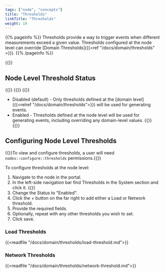 ```yaml
---
tags: ["node", "concepts"]
title: "Thresholds"
linkTitle: "Thresholds"
weight: 19
---
```


{{% pageinfo %}}
Thresholds provide a way to trigger events when different measurements exceed a given value. Thresholds configured at the node level can override [Domain Thresholds]({{<ref "/docs/domain/thresholds" >}}).
{{% /pageinfo %}}

{{<tgimg src="node-thresholds.png" width="80%" caption="Example Thresholds page on a node">}}

## Node Level Threshold Status
{{<tgimg src="node-threshold-status.png" width="40%">}}
{{<fields>}}
{{<field Status>}}
- Disabled (default) - Only thresholds defined at the [domain level]({{<relref "/docs/domain/thresholds">}}) will be used for generating events.
- Enabled - Thresholds defined at the node level will be used for generating events, including overriding any domain-level values.
{{</field>}}
{{</fields>}}

## Configuring Node Level Thresholds

{{<alert>}}To view and configure thresholds, a user will need `nodes::configure::thresholds` permissions.{{</alert>}}

To configure thresholds at the node level:
1. Navigate to the node in the portal.
1. In the left-side navigation bar find Thresholds in the System section and click it. {{<tgimg src="system-threshold.png" width= "40%" alt="System > Thresholds">}}
1. Change the Status to "Enabled". 
1. Click the + button on the far right to add either a Load or Network threshold. 
1. Provide the required fields. 
1. Optionally, repeat with any other thresholds you wish to set.
1. Click save.



### Load Thresholds

{{<readfile "/docs/domain/thresholds/load-threshold.md">}}
### Network Thresholds

{{<readfile "/docs/domain/thresholds/network-threshold.md">}}

